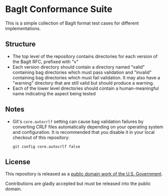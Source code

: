 # BagIt Conformance Suite

This is a simple collection of BagIt format test cases for different implementations.

## Structure

* The top level of the repository contains directories for each version of the BagIt RFC, prefixed with "v"
* Each version directory should contain a directory named “valid” containing bag directories which must pass validation
  and "invalid" containing bag directories which must fail validation. It may also have a "warning" directory that
  are still valid but should produce a warning.
* Each of the lower level directories should contain a human-meaningful name indicating the aspect being
  tested

## Notes

* Git's `core.autocrlf` setting can cause bag validation failures by converting CRLF files automatically
  depending on your operating system and configuration. It is recommended that you disable it in your local
  checkout of this repository:

  `git config core.autocrlf false`

## License

This repository is released as a [public domain work of the U.S. Government](LICENSE.md).

Contributions are gladly accepted but must be released into the public domain.
